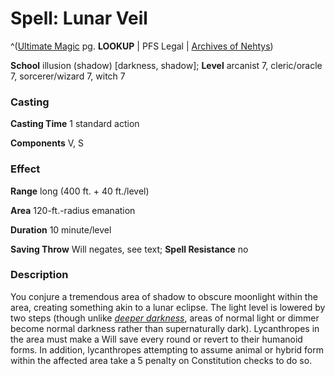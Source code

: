 # Spell: Lunar Veil

^([Ultimate Magic][ss-lunar-veil] pg. **LOOKUP** | PFS Legal | [Archives of Nehtys][sn-lunar-veil])

**School** illusion (shadow) [darkness, shadow]; **Level** arcanist 7, cleric/oracle 7, sorcerer/wizard 7, witch 7

### Casting

**Casting Time** 1 standard action  

**Components** V, S

### Effect

**Range** long (400 ft. + 40 ft./level)  

**Area** 120-ft.-radius emanation  

**Duration** 10 minute/level  

**Saving Throw** Will negates, see text; **Spell Resistance** no

### Description

You conjure a tremendous area of shadow to obscure moonlight within the area, creating something akin to a lunar eclipse. The light level is lowered by two steps (though unlike _[deeper darkness]_, areas of normal light or dimmer become normal darkness rather than supernaturally dark). Lycanthropes in the area must make a Will save every round or revert to their humanoid forms. In addition, lycanthropes attempting to assume animal or hybrid form within the affected area take a 5 penalty on Constitution checks to do so.

[ss-lunar-veil]: http://paizo.com/pathfinderRPG/v57
[sn-lunar-veil]: http://www.archivesofnethys.com/SpellDisplay.aspx?ItemName=Lunar%20Veil
[deeper darkness]: http://www.archivesofnethys.com/SpellDisplay.aspx?ItemName=deeper%20darkness